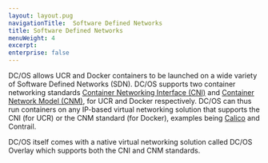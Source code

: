 ```yaml
---
layout: layout.pug
navigationTitle:  Software Defined Networks
title: Software Defined Networks
menuWeight: 4
excerpt:
enterprise: false
---
```


<!-- This source repo for this topic is https://github.com/dcos/dcos-docs -->


DC/OS allows UCR and Docker containers to be launched on a wide variety of Software Defined Networks (SDN). DC/OS supports two container networking standards [Container Networking Interface (CNI)](https://github.com/containernetworking/cni) and [Container Network Model (CNM)](https://github.com/docker/libnetwork/blob/master/docs/design.md), for UCR and Docker respectively. DC/OS can thus run containers on any IP-based virtual networking solution that supports the CNI (for UCR) or the CNM standard (for Docker), examples being [Calico](https://github.com/dcos/examples/tree/master/calico) and Contrail. 

DC/OS itself comes with a native virtual networking solution called DC/OS Overlay which supports both the CNI and CNM standards. 